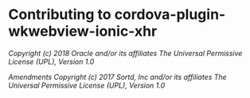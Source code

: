 # Contributing to cordova-plugin-wkwebview-ionic-xhr

*Copyright (c) 2018 Oracle and/or its affiliates
The Universal Permissive License (UPL), Version 1.0*

*Amendments Copyright (c) 2017 Sortd, Inc and/or its affiliates
The Universal Permissive License (UPL), Version 1.0*